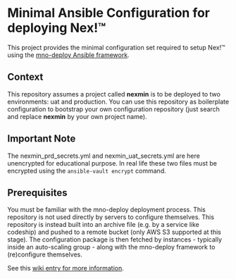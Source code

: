 # Minimal Ansible Configuration for deploying Nex!™
This project provides the minimal configuration set required to setup Nex!™ using the [mno-deploy Ansible framework](https://github.com/maestrano/mno-deploy).

## Context
This repository assumes a project called **nexmin** is to be deployed to two environments: uat and production. You can use this repository as boilerplate configuration to bootstrap your own configuration repository (just search and replace **nexmin** by your own project name).

## Important Note
The nexmin_prd_secrets.yml and nexmin_uat_secrets.yml are here unencrypted for educational purpose. In real life these two files must be encrypted using the `ansible-vault encrypt` command.

## Prerequisites
You must be familiar with the mno-deploy deployment process. This repository is not used directly by servers to configure themselves. This repository is instead built into an archive file (e.g. by a service like codeship) and pushed to a remote bucket (only AWS S3 supported at this stage). The configuration package is then fetched by instances - typically inside an auto-scaling group - along with the mno-deploy framework to (re)configure themselves.

See this [wiki entry for more information](https://maestrano.atlassian.net/wiki/display/ENTDESK/Deployments+using+Rundeck).
